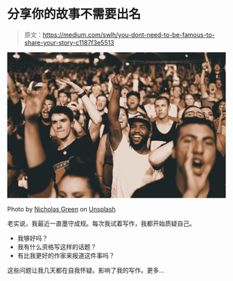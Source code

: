 # 分享你的故事不需要出名

> 原文：<https://medium.com/swlh/you-dont-need-to-be-famous-to-share-your-story-c1187f3e5513>

![](img/8747cd7bed7b3d886ca5517a47661716.png)

Photo by [Nicholas Green](https://unsplash.com/@nickxshotz?utm_source=medium&utm_medium=referral) on [Unsplash](https://unsplash.com?utm_source=medium&utm_medium=referral)

老实说，我最近一直墨守成规。每次我试着写作，我都开始质疑自己。

*   我够好吗？
*   我有什么资格写这样的话题？
*   有比我更好的作家来报道这件事吗？

这些问题让我几天都在自我怀疑。影响了我的写作。更多…